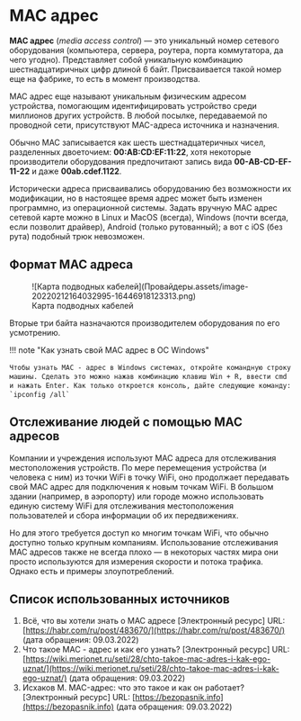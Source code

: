# MAC адрес

**MAC адрес** (*media access control*) — это уникальный номер сетевого оборудования (компьютера, сервера, роутера, порта коммутатора, да чего угодно). Представляет собой уникальную комбинацию шестнадцатиричных цифр длиной 6 байт. Присваивается такой номер еще на фабрике, то есть в момент производства.

MAC адрес еще называют уникальным физическим адресом устройства, помогающим идентифицировать устройство среди миллионов других устройств. В любой посылке, передаваемой по проводной сети, присутствуют MAC-адреса источника и назначения.

Обычно MAC записывается как шесть шестнадцатеричных чисел, разделенных двоеточием: **00:AB:CD:EF:11:22**, хотя некоторые производители  оборудования предпочитают запись вида **00-AB-CD-EF-11-22** и даже  **00ab.cdef.1122**.

Исторически адреса присваивались оборудованию без возможности их модификации, но в настоящее время  адрес может быть изменен программно, из операционной системы. Задать  вручную МАС адрес сетевой карте можно в Linux и MacOS (всегда), Windows  (почти всегда, если позволит драйвер), Android (только рутованный); а вот с iOS (без рута) подобный трюк невозможен.

## Формат MAC адреса

<figure markdown>
  ![Карта подводных кабелей](Провайдеры.assets/image-20220212164032995-16446918123313.png)
  <figcaption>Карта подводных кабелей</figcaption>
</figure>

Вторые три байта назначаются производителем оборудования по его усмотрению.

!!! note "Как узнать свой MAC адрес в ОС Windows"

    Чтобы узнать MAC - адрес в Windows системах, откройте командную строку машины. Сделать это можно нажав комбинацию клавиш Win + R, ввести cmd и нажать Enter. Как только откроется консоль, дайте следующие команду: `ipconfig /all`

## Отслеживание людей с помощью MAC адресов

Компании и учреждения используют MAC адреса для отслеживания местоположения устройств. По мере перемещения устройства (и человека с ним) из точки WiFi в точку WiFi, оно продолжает передавать свой MAC адрес для подключения к новым точкам WiFi. В большом здании (например, в аэропорту) или городе можно использовать единую систему WiFi для отслеживания местоположения пользователей и сбора информации об их передвижениях.

Но для этого требуется доступ ко многим точкам WiFi, что обычно доступно только крупным компаниям. Использование отслеживания MAC адресов также не всегда плохо — в некоторых частях мира они просто используются для измерения скорости и потока трафика.
Однако есть и примеры злоупотреблений.

## Список использованных источников

1. Всё, что вы хотели знать о МАС адресе [Электронный ресурс] URL: [https://habr.com/ru/post/483670/](https://habr.com/ru/post/483670/) (дата обращения: 09.03.2022)
1. Что такое MAC - адрес и как его узнать? [Электронный ресурс] URL: [https://wiki.merionet.ru/seti/28/chto-takoe-mac-adres-i-kak-ego-uznat/](https://wiki.merionet.ru/seti/28/chto-takoe-mac-adres-i-kak-ego-uznat/) (дата обращения: 09.03.2022)
1. Исхаков М. MAC-адрес: что это такое и как он работает? [Электронный ресурс] URL: [https://bezopasnik.info](https://bezopasnik.info) (дата обращения: 09.03.2022)